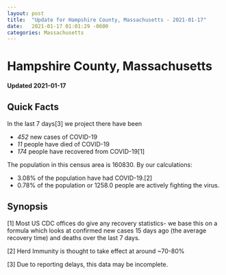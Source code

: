 ```yaml
---
layout: post
title:  "Update for Hampshire County, Massachusetts - 2021-01-17"
date:   2021-01-17 01:01:29 -0600
categories: Massachusetts
---
```


# Hampshire County, Massachusetts
#### Updated 2021-01-17

## Quick Facts

In the last 7 days[3] we project there have been
- *452* new cases of COVID-19
- *11* people have died of COVID-19
- *174* people have recovered from COVID-19[1]

The population in this census area is 160830. By our calculations:
- 3.08% of the population have had COVID-19.[2]
- 0.78% of the population or 1258.0 people are actively fighting the virus.

## Synopsis




[1] Most US CDC offices do give any recovery statistics- we base this on a formula which looks at confirmed new cases
15 days ago (the average recovery time) and deaths over the last 7 days.

[2] Herd Immunity is thought to take effect at around ~70-80%

[3] Due to reporting delays, this data may be incomplete.
 
    